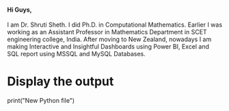 #### Hi Guys,
I am Dr. Shruti Sheth. I did Ph.D. in Computational Mathematics. Earlier I was working as an Assistant Professor in Mathematics Department in SCET engineering college, India. After moving to New Zealand, nowadays I am making Interactive and Insightful Dashboards using Power BI, Excel and SQL report using MSSQL and MySQL Databases.

# Display the output
print("New Python file")

<!--
**Shruti1115/Shruti1115** is a ✨ _special_ ✨ repository because its `README.md` (this file) appears on your GitHub profile.

Here are some ideas to get you started:

- 🔭 I’m currently working on ...
- 🌱 I’m currently learning ...
- 👯 I’m looking to collaborate on ...
- 🤔 I’m looking for help with ...
- 💬 Ask me about ...
- 📫 How to reach me: ...
- 😄 Pronouns: ...
- ⚡ Fun fact: ...
-->
